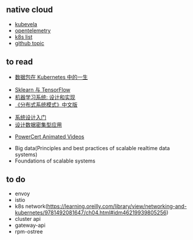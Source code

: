 ## native cloud
+ [kubevela](https://kubevela.io/zh/docs/)
+ [opentelemetry](https://opentelemetry.io/)
+ [k8s list](https://zhuanlan.zhihu.com/p/552448369)
+ [github topic](https://github.com/topics/cncf)

## to read
<!-- k8s -->
+ [数据包在 Kubernetes 中的一生](https://blog.fleeto.us/post/life-of-a-packet-in-k8s-1/)



<!-- ML -->
+ [Sklearn 与 TensorFlow](https://hands1ml.apachecn.org/#/docs/1)
+ [机器学习系统: 设计和实现](https://openmlsys.github.io/chapter_introduction/index.html#)
+ [《分布式系统模式》中文版](https://github.com/dreamhead/patterns-of-distributed-systems)

<!-- architect -->
+ [系统设计入门](https://github.com/donnemartin/system-design-primer/blob/master/README-zh-Hans.md)
+ [设计数据密集型应用](http://ddia.vonng.com/#/)

<!-- videos -->
+ [PowerCert Animated Videos](https://www.youtube.com/c/PowerCertAnimatedVideos)




<!-- books -->
+ Big data(Principles and best practices of scalable realtime data systems)
+ Foundations of scalable systems


## to do

+ envoy
+ istio
+ k8s network(https://learning.oreilly.com/library/view/networking-and-kubernetes/9781492081647/ch04.html#idm46219939805256)
+ cluster api
+ gateway-api
+ rpm-ostree